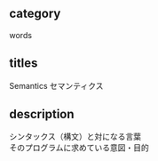 ## category

words

## titles

Semantics
セマンティクス

## description

シンタックス（構文）と対になる言葉  
そのプログラムに求めている意図・目的
